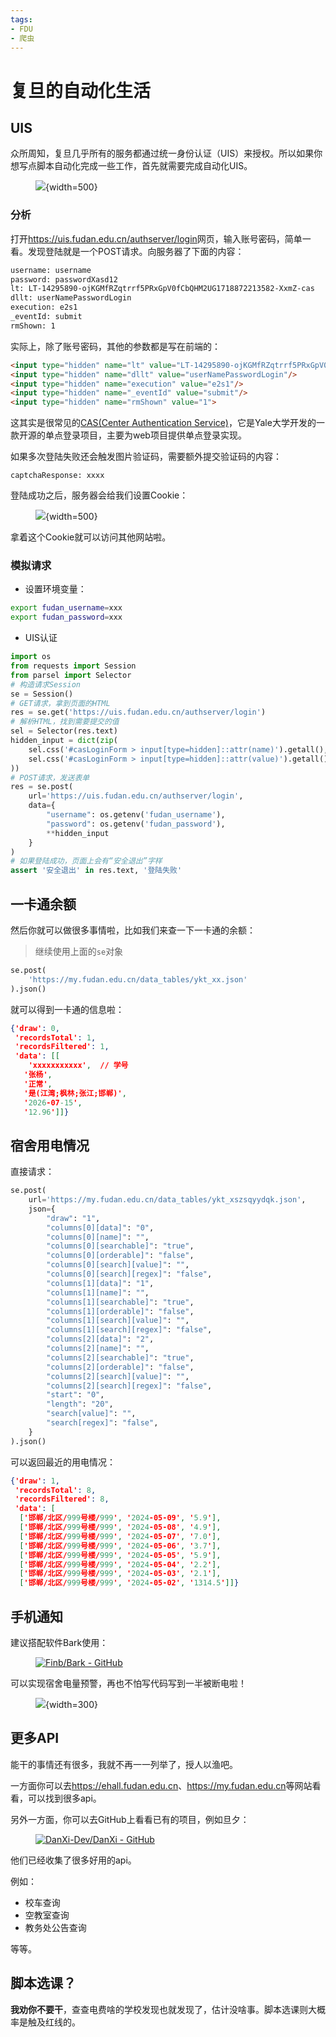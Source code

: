 ```yaml
---
tags:
- FDU
- 爬虫
---
```


# 复旦的自动化生活

## UIS
众所周知，复旦几乎所有的服务都通过统一身份认证（UIS）来授权。所以如果你想写点脚本自动化完成一些工作，首先就需要完成自动化UIS。

<figure markdown>

![](assets/2024-06-20-16-28-04.png){width=500}

</figure>

### 分析
打开<https://uis.fudan.edu.cn/authserver/login>网页，输入账号密码，简单一看。发现登陆就是一个POST请求。向服务器了下面的内容：

```bash
username: username
password: passwordXasd12
lt: LT-14295890-ojKGMfRZqtrrf5PRxGpV0fCbQHM2UG1718872213582-XxmZ-cas
dllt: userNamePasswordLogin
execution: e2s1
_eventId: submit
rmShown: 1
```

实际上，除了账号密码，其他的参数都是写在前端的：
```html
<input type="hidden" name="lt" value="LT-14295890-ojKGMfRZqtrrf5PRxGpV0fCbQHM2UG1718872213582-XxmZ-cas"/>
<input type="hidden" name="dllt" value="userNamePasswordLogin"/>
<input type="hidden" name="execution" value="e2s1"/>
<input type="hidden" name="_eventId" value="submit"/>
<input type="hidden" name="rmShown" value="1">
```

这其实是很常见的[CAS(Center Authentication Service)](https://developers.yale.edu/cas-central-authentication-service)，它是Yale大学开发的一款开源的单点登录项目，主要为web项目提供单点登录实现。

如果多次登陆失败还会触发图片验证码，需要额外提交验证码的内容：
```
captchaResponse: xxxx
```

登陆成功之后，服务器会给我们设置Cookie：

<figure markdown>

![](assets/2024-06-20-16-44-20.png){width=500}

</figure>


拿着这个Cookie就可以访问其他网站啦。

### 模拟请求

- 设置环境变量：
```bash
export fudan_username=xxx
export fudan_password=xxx
```

- UIS认证
```python title="Python requests"
import os
from requests import Session
from parsel import Selector
# 构造请求Session
se = Session()
# GET请求，拿到页面的HTML
res = se.get('https://uis.fudan.edu.cn/authserver/login')
# 解析HTML，找到需要提交的值
sel = Selector(res.text)
hidden_input = dict(zip(
    sel.css('#casLoginForm > input[type=hidden]::attr(name)').getall(),
    sel.css('#casLoginForm > input[type=hidden]::attr(value)').getall()
))
# POST请求，发送表单
res = se.post(
    url='https://uis.fudan.edu.cn/authserver/login',
    data={
        "username": os.getenv('fudan_username'),
        "password": os.getenv('fudan_password'),
        **hidden_input
    }
)
# 如果登陆成功，页面上会有“安全退出”字样
assert '安全退出' in res.text, '登陆失败'
```

## 一卡通余额

然后你就可以做很多事情啦，比如我们来查一下一卡通的余额：

> 继续使用上面的`se`对象

```python
se.post(
    'https://my.fudan.edu.cn/data_tables/ykt_xx.json'
).json()
```

就可以得到一卡通的信息啦：

```json
{'draw': 0,
 'recordsTotal': 1,
 'recordsFiltered': 1,
 'data': [[
    'xxxxxxxxxxx',  // 学号
   '张杨',                              
   '正常',
   '是(江湾;枫林;张江;邯郸)',
   '2026-07-15',
   '12.96']]}
```

## 宿舍用电情况

直接请求：
```python
se.post(
    url='https://my.fudan.edu.cn/data_tables/ykt_xszsqyydqk.json',
    json={
        "draw": "1",
        "columns[0][data]": "0",
        "columns[0][name]": "",
        "columns[0][searchable]": "true",
        "columns[0][orderable]": "false",
        "columns[0][search][value]": "",
        "columns[0][search][regex]": "false",
        "columns[1][data]": "1",
        "columns[1][name]": "",
        "columns[1][searchable]": "true",
        "columns[1][orderable]": "false",
        "columns[1][search][value]": "",
        "columns[1][search][regex]": "false",
        "columns[2][data]": "2",
        "columns[2][name]": "",
        "columns[2][searchable]": "true",
        "columns[2][orderable]": "false",
        "columns[2][search][value]": "",
        "columns[2][search][regex]": "false",
        "start": "0",
        "length": "20",
        "search[value]": "",
        "search[regex]": "false",
    }
).json()
```
可以返回最近的用电情况：
```json
{'draw': 1,
 'recordsTotal': 8,
 'recordsFiltered': 8,
 'data': [
  ['邯郸/北区/999号楼/999', '2024-05-09', '5.9'],
  ['邯郸/北区/999号楼/999', '2024-05-08', '4.9'],
  ['邯郸/北区/999号楼/999', '2024-05-07', '7.0'],
  ['邯郸/北区/999号楼/999', '2024-05-06', '3.7'],
  ['邯郸/北区/999号楼/999', '2024-05-05', '5.9'],
  ['邯郸/北区/999号楼/999', '2024-05-04', '2.2'],
  ['邯郸/北区/999号楼/999', '2024-05-03', '2.1'],
  ['邯郸/北区/999号楼/999', '2024-05-02', '1314.5']]}
```

## 手机通知

建议搭配软件Bark使用：

<figure markdown>

[![Finb/Bark - GitHub](https://gh-card.dev/repos/Finb/Bark.svg?fullname=)](https://github.com/Finb/Bark)

</figure>

可以实现宿舍电量预警，再也不怕写代码写到一半被断电啦！

<figure markdown>

![](assets/2024-06-20-17-26-05.png){width=300}

</figure>


## 更多API

能干的事情还有很多，我就不再一一列举了，授人以渔吧。

一方面你可以去<https://ehall.fudan.edu.cn>、<https://my.fudan.edu.cn>等网站看看，可以找到很多api。

另外一方面，你可以去GitHub上看看已有的项目，例如旦夕：

<figure markdown>

[![DanXi-Dev/DanXi - GitHub](https://gh-card.dev/repos/DanXi-Dev/DanXi.svg?fullname=)](https://github.com/DanXi-Dev/DanXi)

</figure>

他们已经收集了很多好用的api。

例如：

- 校车查询
- 空教室查询
- 教务处公告查询

等等。

## 脚本选课？

**我劝你不要干**，查查电费啥的学校发现也就发现了，估计没啥事。脚本选课则大概率是触及红线的。